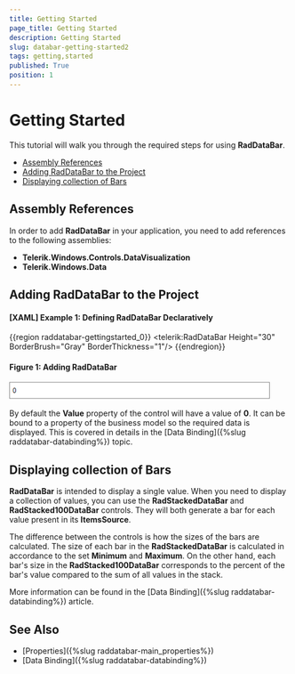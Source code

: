```yaml
---
title: Getting Started
page_title: Getting Started
description: Getting Started
slug: databar-getting-started2
tags: getting,started
published: True
position: 1
---
```


# Getting Started

This tutorial will walk you through the required steps for using __RadDataBar__. 

* [Assembly References](#assembly-references)
* [Adding RadDataBar to the Project](#adding-raddatabar-to-the-project)
* [Displaying collection of Bars](#displaying-collection-of-bars)

## Assembly References

In order to add __RadDataBar__ in your application, you need to add references to the following assemblies:

* __Telerik.Windows.Controls.DataVisualization__
* __Telerik.Windows.Data__

## Adding RadDataBar to the Project

#### __[XAML] Example 1: Defining RadDataBar Declaratively__
{{region raddatabar-gettingstarted_0}}
	     <telerik:RadDataBar Height="30" 
                            BorderBrush="Gray"
							BorderThickness="1"/>
{{endregion}}

#### __Figure 1: Adding RadDataBar__
![Adding RadDataBar](images/RadDataBar_GettingStarted_01.png)

By default the __Value__ property of the control will have a value of __0__. It can be bound to a property of the business model so the required data is displayed. This is covered in details in the [Data Binding]({%slug raddatabar-databinding%}) topic.

## Displaying collection of Bars

__RadDataBar__ is intended to display a single value. When you need to display a collection of values, you can use the __RadStackedDataBar__ and __RadStacked100DataBar__ controls. They will both generate a bar for each value present in its __ItemsSource__. 

The difference between the controls is how the sizes of the bars are calculated. The size of each bar in the **RadStackedDataBar** is calculated in accordance to the set **Minimum** and **Maximum**. On the other hand, each bar's size in the **RadStacked100DataBar** corresponds to the percent of the bar's value compared to the sum of all values in the stack.

More information can be found in the [Data Binding]({%slug raddatabar-databinding%}) article.

## See Also

* [Properties]({%slug raddatabar-main_properties%})
* [Data Binding]({%slug raddatabar-databinding%})


